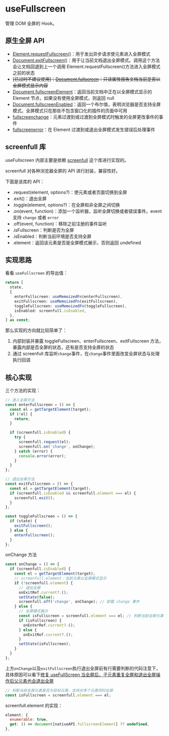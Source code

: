 # useFullscreen

管理 DOM 全屏的 Hook。

## 原生全屏 API

- [Element.requestFullscreen()](https://developer.mozilla.org/zh-CN/docs/Web/API/Element/requestFullscreen)：用于发出异步请求使元素进入全屏模式
- [Document.exitFullscreen()](https://developer.mozilla.org/zh-CN/docs/Web/API/Document/exitFullscreen)：用于让当前文档退出全屏模式。调用这个方法会让文档回退到上一个调用 Element.requestFullscreen()方法进入全屏模式之前的状态
- ~~[已过时不建议使用]：[Document.fullscreen](https://developer.mozilla.org/en-US/docs/Web/API/Document/fullscreen)：只读属性报告文档当前是否以全屏模式显示内容~~
- [Document.fullscreenElement](https://developer.mozilla.org/en-US/docs/Web/API/Document/fullscreenElement)：返回当前文档中正在以全屏模式显示的 Element 节点，如果没有使用全屏模式，则返回 null
- [Document.fullscreenEnabled](https://developer.mozilla.org/en-US/docs/Web/API/Document/fullscreenEnabled)：返回一个布尔值，表明浏览器是否支持全屏模式。全屏模式只在那些不包含窗口化的插件的页面中可用
- [fullscreenchange](https://developer.mozilla.org/en-US/docs/Web/API/Element/fullscreenchange_event)：元素过渡到或过渡到全屏模式时触发的全屏更改事件的事件
- [fullscreenerror](https://developer.mozilla.org/en-US/docs/Web/API/Element/fullscreenerror_event)：在 Element 过渡到或退出全屏模式发生错误后处理事件

## screenfull 库

useFullscreen 内部主要是依赖 [screenfull](https://github.com/sindresorhus/screenfull) 这个库进行实现的。

screenfull 对各种浏览器全屏的 API 进行封装，兼容性好。

下面是该库的 API：

- .request(element, options?)：使元素或者页面切换到全屏
- .exit()：退出全屏
- .toggle(element, options?)：在全屏和非全屏之间切换
- .on(event, function)：添加一个监听器，监听全屏切换或者错误事件。event 支持 `change` 或者 `error`
- .off(event, function)：移除之前注册的事件监听
- .isFullscreen：判断是否为全屏
- .isEnabled：判断当前环境是否支持全屏
- .element：返回该元素是否是全屏模式展示，否则返回 undefined

## 实现思路

看看 `useFullscreen` 的导出值：

```ts
return [
  state,
  {
    enterFullscreen: useMemoizedFn(enterFullscreen),
    exitFullscreen: useMemoizedFn(exitFullscreen),
    toggleFullscreen: useMemoizedFn(toggleFullscreen),
    isEnabled: screenfull.isEnabled,
  },
] as const;
```

那么实现的方向就比较简单了：

1. 内部封装并暴露 toggleFullscreen、enterFullscreen、exitFullscreen 方法，暴露内部是否全屏的状态，还有是否支持全屏的状态
2. 通过 screenfull 库监听`change`事件，在`change`事件里面改变全屏状态与处理执行回调

## 核心实现

三个方法的实现：

```ts
// 进入全屏方法
const enterFullscreen = () => {
  const el = getTargetElement(target);
  if (!el) {
    return;
  }

  if (screenfull.isEnabled) {
    try {
      screenfull.request(el);
      screenfull.on('change', onChange);
    } catch (error) {
      console.error(error);
    }
  }
};

// 退出全屏方法
const exitFullscreen = () => {
  const el = getTargetElement(target);
  if (screenfull.isEnabled && screenfull.element === el) {
    screenfull.exit();
  }
};

const toggleFullscreen = () => {
  if (state) {
    exitFullscreen();
  } else {
    enterFullscreen();
  }
};
```

onChange 方法

```ts
const onChange = () => {
  if (screenfull.isEnabled) {
    const el = getTargetElement(target);
    // screenfull.element：当前元素以全屏模式显示
    if (!screenfull.element) {
      // 退出全屏
      onExitRef.current?.();
      setState(false);
      screenfull.off('change', onChange); // 卸载 change 事件
    } else {
      // 全屏模式展示
      const isFullscreen = screenfull.element === el; // 判断当前全屏元素是否为目标元素
      if (isFullscreen) {
        onEnterRef.current?.();
      } else {
        onExitRef.current?.();
      }
      setState(isFullscreen);
    }
  }
};
```

上方`onChange`以及`exitFullscreen`执行退出全屏前有行需要判断的代码注意下，具体原因可以看下[修复 useFullScreen 当全屏后，子元素重复全屏和退出全屏操作后父元素也会退出全屏](https://github.com/alibaba/hooks/pull/1862)

```ts
// 判断当前全屏元素是否为目标元素，支持对多个元素同时全屏
const isFullscreen = screenfull.element === el;
```

screenfull.element 的实现：

```js
element: {
  enumerable: true,
  get: () => document[nativeAPI.fullscreenElement] ?? undefined,
},
```
